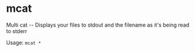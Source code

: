 # mcat
Multi cat -- Displays your files to stdout and the filename as it's being read to stderr

Usage: `mcat *`

